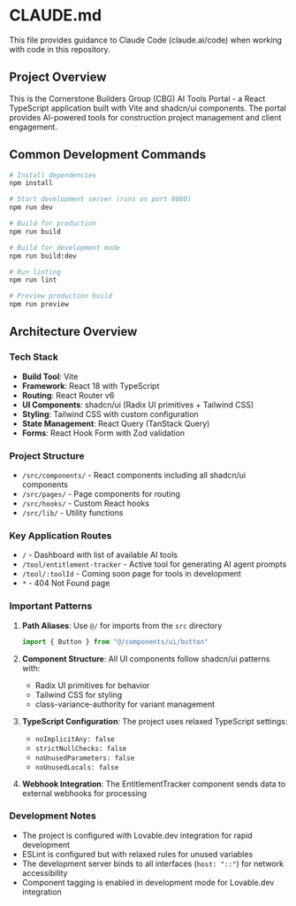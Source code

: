 # CLAUDE.md

This file provides guidance to Claude Code (claude.ai/code) when working with code in this repository.

## Project Overview

This is the Cornerstone Builders Group (CBG) AI Tools Portal - a React TypeScript application built with Vite and shadcn/ui components. The portal provides AI-powered tools for construction project management and client engagement.

## Common Development Commands

```bash
# Install dependencies
npm install

# Start development server (runs on port 8080)
npm run dev

# Build for production
npm run build

# Build for development mode
npm run build:dev

# Run linting
npm run lint

# Preview production build
npm run preview
```

## Architecture Overview

### Tech Stack
- **Build Tool**: Vite
- **Framework**: React 18 with TypeScript
- **Routing**: React Router v6
- **UI Components**: shadcn/ui (Radix UI primitives + Tailwind CSS)
- **Styling**: Tailwind CSS with custom configuration
- **State Management**: React Query (TanStack Query)
- **Forms**: React Hook Form with Zod validation

### Project Structure
- `/src/components/` - React components including all shadcn/ui components
- `/src/pages/` - Page components for routing
- `/src/hooks/` - Custom React hooks
- `/src/lib/` - Utility functions

### Key Application Routes
- `/` - Dashboard with list of available AI tools
- `/tool/entitlement-tracker` - Active tool for generating AI agent prompts
- `/tool/:toolId` - Coming soon page for tools in development
- `*` - 404 Not Found page

### Important Patterns

1. **Path Aliases**: Use `@/` for imports from the `src` directory
   ```typescript
   import { Button } from "@/components/ui/button"
   ```

2. **Component Structure**: All UI components follow shadcn/ui patterns with:
   - Radix UI primitives for behavior
   - Tailwind CSS for styling
   - class-variance-authority for variant management

3. **TypeScript Configuration**: The project uses relaxed TypeScript settings:
   - `noImplicitAny: false`
   - `strictNullChecks: false`
   - `noUnusedParameters: false`
   - `noUnusedLocals: false`

4. **Webhook Integration**: The EntitlementTracker component sends data to external webhooks for processing

### Development Notes

- The project is configured with Lovable.dev integration for rapid development
- ESLint is configured but with relaxed rules for unused variables
- The development server binds to all interfaces (`host: "::"`) for network accessibility
- Component tagging is enabled in development mode for Lovable.dev integration